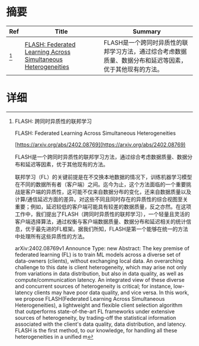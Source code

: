 # 摘要

| Ref | Title | Summary |
| --- | --- | --- |
| [^1] | [FLASH: Federated Learning Across Simultaneous Heterogeneities](https://arxiv.org/abs/2402.08769) | FLASH是一个跨同时异质性的联邦学习方法，通过综合考虑数据质量、数据分布和延迟等因素，优于其他现有的方法。 |

# 详细

[^1]: FLASH: 跨同时异质性的联邦学习

    FLASH: Federated Learning Across Simultaneous Heterogeneities

    [https://arxiv.org/abs/2402.08769](https://arxiv.org/abs/2402.08769)

    FLASH是一个跨同时异质性的联邦学习方法，通过综合考虑数据质量、数据分布和延迟等因素，优于其他现有的方法。

    

    联邦学习（FL）的关键前提是在不交换本地数据的情况下，训练机器学习模型在不同的数据所有者（客户端）之间。迄今为止，这个方法面临的一个重要挑战是客户端的异质性，这可能不仅来自数据分布的变化，还来自数据质量以及计算/通信延迟方面的差异。对这些不同且同时存在的异质性的综合视图至关重要；例如，延迟较低的客户端可能具有较差的数据质量，反之亦然。在这项工作中，我们提出了FLASH（跨同时异质性的联邦学习），一个轻量且灵活的客户端选择算法，通过权衡与客户端数据质量、数据分布和延迟相关的统计信息，优于最先进的FL框架。据我们所知，FLASH是第一个能够在统一的方法中处理所有这些异质性的方法。

    arXiv:2402.08769v1 Announce Type: new Abstract: The key premise of federated learning (FL) is to train ML models across a diverse set of data-owners (clients), without exchanging local data. An overarching challenge to this date is client heterogeneity, which may arise not only from variations in data distribution, but also in data quality, as well as compute/communication latency. An integrated view of these diverse and concurrent sources of heterogeneity is critical; for instance, low-latency clients may have poor data quality, and vice versa. In this work, we propose FLASH(Federated Learning Across Simultaneous Heterogeneities), a lightweight and flexible client selection algorithm that outperforms state-of-the-art FL frameworks under extensive sources of heterogeneity, by trading-off the statistical information associated with the client's data quality, data distribution, and latency. FLASH is the first method, to our knowledge, for handling all these heterogeneities in a unified m
    

